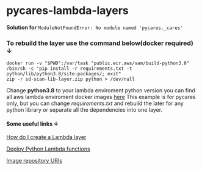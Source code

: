 # pycares-lambda-layers

**Solution for** `ModuleNotFoundError: No module named 'pycares._cares'`

### To rebuild the layer use the command below(docker required) ↓

```console
docker run -v "$PWD":/var/task "public.ecr.aws/sam/build-python3.8" /bin/sh -c "pip install -r requirements.txt -t python/lib/python3.8/site-packages/; exit"
zip -r sd-scan-lib-layer.zip python > /dev/null
```


Change **python3.8** to  your lambda enviroment python version 
you can find all aws lambda enviroment docker images [here](https://docs.aws.amazon.com/serverless-application-model/latest/developerguide/serverless-image-repositories.html)
This example is for pycares only, but you can change *requirements.txt* and rebuild the later for any python library or separate all the dependencies into one layer. 

#### Some useful links ↓

[How do I create a Lambda layer](https://aws.amazon.com/premiumsupport/knowledge-center/lambda-layer-simulated-docker/)

[Deploy Python Lambda functions](https://docs.aws.amazon.com/lambda/latest/dg/python-package.html)

[Image repository URIs](https://docs.aws.amazon.com/serverless-application-model/latest/developerguide/serverless-image-repositories.html)
